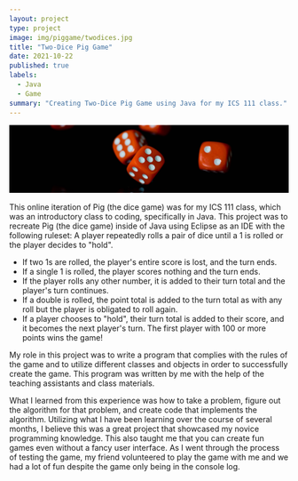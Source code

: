 ```yaml
---
layout: project
type: project
image: img/piggame/twodices.jpg
title: "Two-Dice Pig Game"
date: 2021-10-22
published: true
labels:
  - Java
  - Game
summary: "Creating Two-Dice Pig Game using Java for my ICS 111 class."
---
```


<img class="img-fluid" src="../img/piggame/dicesheader.jpg">

This online iteration of Pig (the dice game) was for my ICS 111 class, which was an introductory class to coding, specifically in Java. This project was to recreate Pig (the dice game) inside of Java using Eclipse as an IDE with the following ruleset:
A player repeatedly rolls a pair of dice until a 1 is rolled or the player decides to "hold".
- If two 1s are rolled, the player's entire score is lost, and the turn ends.
- If a single 1 is rolled, the player scores nothing and the turn ends.
- If the player rolls any other number, it is added to their turn total and the player's turn continues.
- If a double is rolled, the point total is added to the turn total as with any roll but the player is obligated to roll again.
- If a player chooses to "hold", their turn total is added to their score, and it becomes the next player's turn.
The first player with 100 or more points wins the game!

My role in this project was to write a program that complies with the rules of the game and to utilize different classes and objects in order to successfully create the game. This program was written by me with the help of the teaching assistants and class materials.

What I learned from this experience was how to take a problem, figure out the algorithm for that problem, and create code that implements the algorithm. Utilizing what I have been learning over the course of several months, I believe this was a great project that showcased my novice programming knowledge. This also taught me that you can create fun games even without a fancy user interface. As I went through the process of testing the game, my friend volunteered to play the game with me and we had a lot of fun despite the game only being in the console log.
